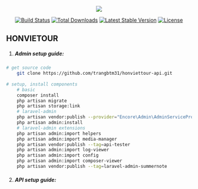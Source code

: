 <p align="center"><img src="https://laravel.com/assets/img/components/logo-laravel.svg"></p>

<p align="center">
<a href="https://travis-ci.org/laravel/framework"><img src="https://travis-ci.org/laravel/framework.svg" alt="Build Status"></a>
<a href="https://packagist.org/packages/laravel/framework"><img src="https://poser.pugx.org/laravel/framework/d/total.svg" alt="Total Downloads"></a>
<a href="https://packagist.org/packages/laravel/framework"><img src="https://poser.pugx.org/laravel/framework/v/stable.svg" alt="Latest Stable Version"></a>
<a href="https://packagist.org/packages/laravel/framework"><img src="https://poser.pugx.org/laravel/framework/license.svg" alt="License"></a>
</p>



## HONVIETOUR

1. ##### Admin setup guide:

```bash
# get source code
	git clone https://github.com/trangbtm31/honviettour-api.git
	
# setup, install components
	# basic
    composer install
    php artisan migrate
    php artisan storage:link
    # laravel-admin
    php artisan vendor:publish --provider="Encore\Admin\AdminServiceProvider"
    php artisan admin:install
    # laravel-admin extensions 
    php artisan admin:import helpers
    php artisan admin:import media-manager
    php artisan vendor:publish --tag=api-tester
    php artisan admin:import log-viewer
    php artisan admin:import config
    php artisan admin:import composer-viewer        
    php artisan vendor:publish --tag=laravel-admin-summernote

```

2. ##### API setup guide:

